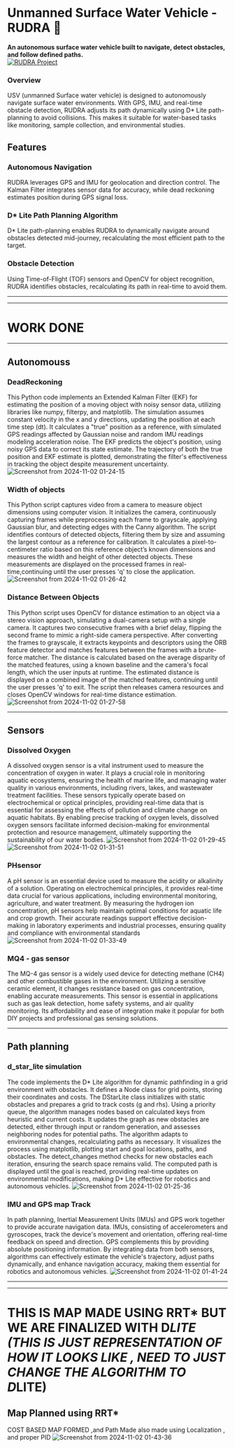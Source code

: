 # Unmanned Surface Water Vehicle - RUDRA 🌊

**An autonomous surface water vehicle built to navigate, detect obstacles, and follow defined paths.**  
[![RUDRA Project](images/hero_image.jpg)](images/hero_image.jpg)

### Overview
USV (unmanned Surface water vehicle) is designed to autonomously navigate surface water environments. With GPS, IMU, and real-time obstacle detection, RUDRA adjusts its path dynamically using D* Lite path-planning to avoid collisions. This makes it suitable for water-based tasks like monitoring, sample collection, and environmental studies.

## Features
### Autonomous Navigation
RUDRA leverages GPS and IMU for geolocation and direction control. The Kalman Filter integrates sensor data for accuracy, while dead reckoning estimates position during GPS signal loss.

### D* Lite Path Planning Algorithm
D* Lite path-planning enables RUDRA to dynamically navigate around obstacles detected mid-journey, recalculating the most efficient path to the target.

### Obstacle Detection
Using Time-of-Flight (TOF) sensors and OpenCV for object recognition, RUDRA identifies obstacles, recalculating its path in real-time to avoid them.
_____
____

# WORK DONE
____________
## Autonomouss
### DeadReckoning 
This Python code implements an Extended Kalman Filter (EKF) for estimating the position of a moving object with noisy sensor data, utilizing libraries like numpy, filterpy, and matplotlib. The simulation assumes constant velocity in the x and y directions, updating the position at each time step (dt). It calculates a "true" position as a reference, with simulated GPS readings affected by Gaussian noise and random IMU readings modeling acceleration noise. The EKF predicts the object's position, using noisy GPS data to correct its state estimate. The trajectory of both the true position and EKF estimate is plotted, demonstrating the filter's effectiveness in tracking the object despite measurement uncertainty.
![Screenshot from 2024-11-02 01-24-15](https://github.com/user-attachments/assets/3cd14d87-7053-4e3a-a1f0-228b62ff5340)


### Width of objects
This Python script captures video from a camera to measure object dimensions using computer vision. It initializes the camera, continuously capturing frames while preprocessing each frame to grayscale, applying Gaussian blur, and detecting edges with the Canny algorithm. The script identifies contours of detected objects, filtering them by size and assuming the largest contour as a reference for calibration. It calculates a pixel-to-centimeter ratio based on this reference object’s known dimensions and measures the width and height of other detected objects. These measurements are displayed on the processed frames in real-time,continuing until the user presses 'q' to close the application.
![Screenshot from 2024-11-02 01-26-42](https://github.com/user-attachments/assets/6205355a-eed4-4d83-9bc4-b87a3b96f14a)

### Distance Between Objects
This Python script uses OpenCV for distance estimation to an object via a stereo vision approach, simulating a dual-camera setup with a single camera. It captures two consecutive frames with a brief delay, flipping the second frame to mimic a right-side camera perspective. After converting the frames to grayscale, it extracts keypoints and descriptors using the ORB feature detector and matches features between the frames with a brute-force matcher. The distance is calculated based on the average disparity of the matched features, using a known baseline and the camera's focal length, which the user inputs at runtime. The estimated distance is displayed on a combined image of the matched features, continuing until the user presses 'q' to exit. The script then releases camera resources and closes OpenCV windows for real-time distance estimation.
![Screenshot from 2024-11-02 01-27-58](https://github.com/user-attachments/assets/0f100025-49d8-4040-975d-72c07437a685)


_______________
## Sensors
### Dissolved Oxygen
A dissolved oxygen sensor is a vital instrument used to measure the concentration of oxygen in water. It plays a crucial role in monitoring aquatic ecosystems, ensuring the health of marine life, and managing water quality in various environments, including rivers, lakes, and wastewater treatment facilities. These sensors typically operate based on electrochemical or optical principles, providing real-time data that is essential for assessing the effects of pollution and climate change on aquatic habitats. By enabling precise tracking of oxygen levels, dissolved oxygen sensors facilitate informed decision-making for environmental protection and resource management, ultimately supporting the sustainability of our water bodies.
![Screenshot from 2024-11-02 01-29-45](https://github.com/user-attachments/assets/f33dfbed-2295-4e7f-834c-538ad78d4e02)  ![Screenshot from 2024-11-02 01-31-51](https://github.com/user-attachments/assets/5baef747-8f5c-48d4-905e-1611dccb0ed1)

### PHsensor
A pH sensor is an essential device used to measure the acidity or alkalinity of a solution. Operating on electrochemical principles, it provides real-time data crucial for various applications, including environmental monitoring, agriculture, and water treatment. By measuring the hydrogen ion concentration, pH sensors help maintain optimal conditions for aquatic life and crop growth. Their accurate readings support effective decision-making in laboratory experiments and industrial processes, ensuring quality and compliance with environmental standards
![Screenshot from 2024-11-02 01-33-49](https://github.com/user-attachments/assets/01988fff-eb51-4b48-b558-a94048ea9fe4)

### MQ4 - gas sensor
The MQ-4 gas sensor is a widely used device for detecting methane (CH4) and other combustible gases in the environment. Utilizing a sensitive ceramic element, it changes resistance based on gas concentration, enabling accurate measurements. This sensor is essential in applications such as gas leak detection, home safety systems, and air quality monitoring. Its affordability and ease of integration make it popular for both DIY projects and professional gas sensing solutions.
________________
## Path planning

### d_star_lite simulation
The code implements the D* Lite algorithm for dynamic pathfinding in a grid environment with obstacles. It defines a Node class for grid points, storing their coordinates and costs. The DStarLite class initializes with static obstacles and prepares a grid to track costs (g and rhs). Using a priority queue, the algorithm manages nodes based on calculated keys from heuristic and current costs. It updates the graph as new obstacles are detected, either through input or random generation, and assesses neighboring nodes for potential paths. The algorithm adapts to environmental changes, recalculating paths as necessary. It visualizes the process using matplotlib, plotting start and goal locations, paths, and obstacles. The detect_changes method checks for new obstacles each iteration, ensuring the search space remains valid. The computed path is displayed until the goal is reached, providing real-time updates on environmental modifications, making D* Lite effective for robotics and autonomous vehicles.
![Screenshot from 2024-11-02 01-25-36](https://github.com/user-attachments/assets/45c89696-5013-4d1b-83fd-128ba8fa0b65)

### IMU and GPS map Track
In path planning, Inertial Measurement Units (IMUs) and GPS work together to provide accurate navigation data. IMUs, consisting of accelerometers and gyroscopes, track the device's movement and orientation, offering real-time feedback on speed and direction. GPS complements this by providing absolute positioning information. By integrating data from both sensors, algorithms can effectively estimate the vehicle's trajectory, adjust paths dynamically, and enhance navigation accuracy, making them essential for robotics and autonomous vehicles.
![Screenshot from 2024-11-02 01-41-24](https://github.com/user-attachments/assets/7f20bc82-a6f3-4e8f-98d1-0b61dc09cf80)

____
____
# THIS IS MAP MADE USING RRT* BUT WE ARE FINALIZED WITH D*LITE (THIS IS JUST REPRESENTATION OF HOW IT LOOKS LIKE , NEED TO JUST CHANGE THE ALGORITHM TO D*LITE)
## Map Planned using RRT*
COST BASED MAP FORMED ,and Path Made also made using Localization , and proper PID
![Screenshot from 2024-11-02 01-43-36](https://github.com/user-attachments/assets/db5cf18c-24c9-4404-baf0-abc1deaae63e)



